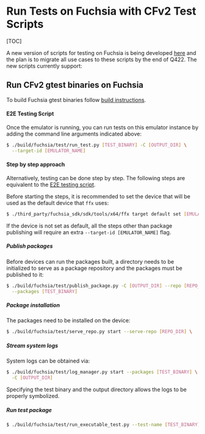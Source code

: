 # Run Tests on Fuchsia with CFv2 Test Scripts

[TOC]

A new version of scripts for testing on Fuchsia is being developed
[here](../../build/fuchsia/test/) and the plan is to migrate all use cases
to these scripts by the end of Q422. The new scripts currently support:

## Run CFv2 gtest binaries on Fuchsia

To build Fuchsia gtest binaries follow
[build instructions](build_instructions.md).

#### E2E Testing Script

Once the emulator is running, you can run tests on this emulator instance by
adding the command line arguments indicated above:

```bash
$ ./build/fuchsia/test/run_test.py [TEST_BINARY] -C [OUTPUT_DIR] \
  --target-id [EMULATOR_NAME]
```

#### Step by step approach

Alternatively, testing can be done step by step. The following steps are
equivalent to the [E2E testing script](#e2e-testing-script).

Before starting the steps, it is recommended to set the device that will be used
as the default device that `ffx` uses:

```bash
$ ./third_party/fuchsia_sdk/sdk/tools/x64/ffx target default set [EMULATOR_NAME]
```

If the device is not set as default, all the steps other than package publishing
will require an extra `--target-id [EMULATOR_NAME]` flag.

##### Publish packages

Before devices can run the packages built, a directory needs to be initialized
to serve as a package repository and the packages must be published to it:

```bash
$ ./build/fuchsia/test/publish_package.py -C [OUTPUT_DIR] --repo [REPO_DIR] \
  --packages [TEST_BINARY]
```

##### Package installation

The packages need to be installed on the device:

```bash
$ ./build/fuchsia/test/serve_repo.py start --serve-repo [REPO_DIR] \
```

##### Stream system logs

System logs can be obtained via:

```bash
$ ./build/fuchsia/test/log_manager.py start --packages [TEST_BINARY] \
  -C [OUTPUT_DIR]
```

Specifying the test binary and the output directory allows the logs to be
properly symbolized.

##### Run test package

```bash
$ ./build/fuchsia/test/run_executable_test.py --test-name [TEST_BINARY] \
```
